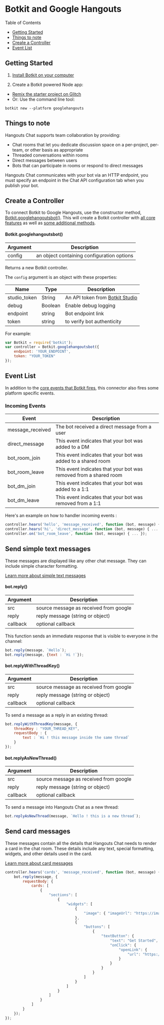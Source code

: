 # Botkit and Google Hangouts

Table of Contents

* [Getting Started](#getting-started)
* [Things to note](#things-to-note)
* [Create a Controller](#create-a-controller)
* [Event List](#event-list)

## Getting Started

1. [Install Botkit on your computer](/getstarted.html)

2. Create a Botkit powered Node app:

  * [Remix the starter project on Glitch](https://glitch.com/~botkit-hangouts)
  * Or: Use the command line tool:

  ```
  botkit new --platform googlehangouts
  ```

## Things to note

Hangouts Chat supports team collaboration by providing:

- Chat rooms that let you dedicate discussion space on a per-project, per-team, or other basis as appropriate
- Threaded conversations within rooms
- Direct messages between users
- Bots that can participate in rooms or respond to direct messages

Hangouts Chat communicates with your bot via an HTTP endpoint, you must specify an endpoint in the Chat API configuration tab when you publish your bot.
                                                               

## Create a Controller

To connect Botkit to Google Hangouts, use the constructor method, [Botkit.googlehangoutsbot()](#googlehangoutsbot).
This will create a Botkit controller with [all core features](core.md#botkit-controller-object) as well as [some additional methods](#additional-controller-methods).

#### Botkit.googlehangoutsbot()
| Argument | Description
|--- |---
| config | an object containing configuration options

Returns a new Botkit controller.

The `config` argument is an object with these properties:

| Name | Type | Description
|--- |--- |---
| studio_token | String | An API token from [Botkit Studio](#readme-studio.md)
| debug | Boolean | Enable debug logging
| endpoint | string | Bot endpoint link
| token| string | to verify bot authenticity


For example:

```javascript
var Botkit = require('botkit');
var controller = Botkit.googlehangoutsbot({
    endpoint: 'YOUR_ENDPOINT',
    token: "YOUR_TOKEN"
});
```


## Event List

In addition to the [core events that Botkit fires](core.md#receiving-messages-and-events), this connector also fires some platform specific events.

### Incoming Events

| Event | Description
|--- |---
| message_received | The bot received a direct message from a user
| direct_message | This event indicates that your bot was added to a DM
| bot_room_join | This event indicates that your bot was added to a shared room
| bot_room_leave | This event indicates that your bot was removed from a shared room
| bot_dm_join | This event indicates that your bot was added to a 1:1
| bot_dm_leave | This event indicates that your bot was removed from a 1:1
 
Here's an example on how to handler incoming events :
 
```javascript
controller.hears('hello', 'message_received', function (bot, message) { ... });
controller.hears('hi', 'direct_message', function (bot, message) { ... });
controller.on('bot_room_leave', function (bot, message) { ... });
```
## Send simple text messages

These messages are displayed like any other chat message. They can include simple character formatting.

[Learn more about simple text messages](https://developers.google.com/hangouts/chat/reference/message-formats/basic)

#### bot.reply()

| Argument | Description
|---  |---
| src | source message as received from google
| reply | reply message (string or object)
| callback | optional callback

This function sends an immediate response that is visible to everyone in the channel:

```javascript
bot.reply(message, `Hello`);
bot.reply(message, {text : `Hi !`});
````

#### bot.replyWithThreadKey()

| Argument | Description
|---  |---
| src | source message as received from google
| reply | reply message (string or object)
| callback | optional callback

To send a message as a reply in an existing thread:

```javascript
bot.replyWithThreadKey(message, {
    threadKey : "YOUR_THREAD_KEY",
    requestBody : {
        text : `Hi ! this message inside the same thread`
    }
});
````

#### bot.replyAsNewThread()

| Argument | Description
|---  |---
| src | source message as received from google
| reply | reply message (string or object)
| callback | optional callback

To send a message into Hangouts Chat as a new thread:

```javascript
bot.replyAsNewThread(message, `Hello ! this is a new thread`);
````

## Send card messages

These messages contain all the details that Hangouts Chat needs to render a card in the chat room. These details include any text, special formatting, widgets, and other details used in the card.

[Learn more about card messages](https://developers.google.com/hangouts/chat/reference/message-formats/cards)


```javascript
controller.hears('cards', 'message_received', function (bot, message) {
    bot.reply(message, {
        requestBody: {
            cards: [
                {
                    "sections": [
                        {
                            "widgets": [
                                {
                                    "image": { "imageUrl": "https://image.slidesharecdn.com/botkitsignal-160526164159/95/build-a-bot-with-botkit-1-638.jpg?cb=1464280993" }
                                },
                                {
                                    "buttons": [
                                        {
                                            "textButton": {
                                                "text": "Get Started",
                                                "onClick": {
                                                    "openLink": {
                                                        "url": "https://botkit.ai/docs/"
                                                    }
                                                }
                                            }
                                        }
                                    ]
                                }
                            ]
                        }
                    ]
                }
            ]
        }
    });
});
```